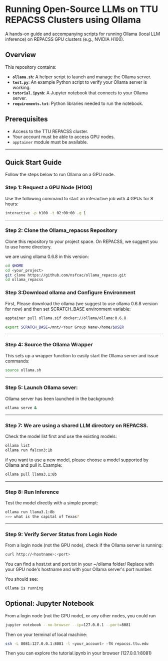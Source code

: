 # Running Open-Source LLMs on TTU REPACSS Clusters using Ollama

A hands-on guide and accompanying scripts for running Ollama (local LLM inference) on REPACSS GPU clusters (e.g., NVIDIA H100).

## Overview

This repository contains:

- **`ollama.sh`**: A helper script to launch and manage the Ollama server.  
- **`test.py`**: An example Python script to verify your Ollama server is working.
- **`tutorial.ipynb`**: A Jupyter notebook that connects to your Ollama server.
- **`requirements.txt`**: Python libraries needed to run the notebook.

## Prerequisites

- Access to the TTU REPACSS cluster.
- Your account must be able to access GPU nodes.
- `apptainer` module must be available.

---

## Quick Start Guide

Follow the steps below to run Ollama on a GPU node.

### Step 1: Request a GPU Node (H100)

Use the following command to start an interactive job with 4 GPUs for 8 hours:

```bash
interactive -p h100 -t 02:00:00 -g 1
```

---

### Step 2: Clone the Ollama_repacss Repository

Clone this repository to your project space. On REPACSS, we suggest you to use home directory.

we are using ollama 0.6.8 in this version:

```bash
cd $HOME
cd <your_project>
git clone https://github.com/nsfcac/ollama_repacss.git
cd ollama_repacss
```

### Step 3:Download ollama and Configure Environment

First, Please download the ollama (we suggest to use ollama 0.6.8 version for now) and then set SCRATCH_BASE environment variable:

```bash
apptainer pull ollama.sif docker://ollama/ollama:0.6.8

export SCRATCH_BASE=/mnt/<Your Group Name>/home/$USER
```

---

### Step 4: Source the Ollama Wrapper

This sets up a wrapper function to easily start the Ollama server and issue commands:

```bash
source ollama.sh
```

---

### Step 5: Launch Ollama sever:

Ollama server has been launched in the background:

```bash
ollama serve &
```

---

### Step 7: We are using a shared LLM directory on REPACSS. 

Check the model list first and use the existing models:
```bash
ollama list
ollama run falcon3:1b
```

if you want to use a new model, please choose a model supported by Ollama and pull it. Example:

```bash
ollama pull llama3.1:8b
```
---

### Step 8: Run Inference

Test the model directly with a simple prompt:

```bash
ollama run llama3.1:8b
>>> what is the capital of Texas?
```

---

### Step 9: Verify Server Status from Login Node

From a login node (not the GPU node), check if the Ollama server is running:

```bash
curl http://<hostname>:<port>
```
You can find a host.txt and port.txt in your ~/ollama folder/ Replace <hostname> with your GPU node's hostname and <port> with your Ollama server's port number. 

You should see:

```
Ollama is running
```

## Optional: Jupyter Notebook

From a login node (not the GPU node), or any other nodes, you could run 

```bash
jupyter notebook --no-browser --ip=127.0.0.1 --port=8081
```

Then on your terminal of local machine: 
	
```bash
ssh -L 8081:127.0.0.1:8081 -l <your_account> -fN repacss.ttu.edu
```
Then you can explore the tutorial.ipynb in your browser (127.0.0.1:8081)
